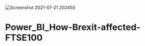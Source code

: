 ![Screenshot 2021-07-21 202450](https://user-images.githubusercontent.com/82416378/126548125-74bbde8f-f35f-44ad-aa50-155fede58567.png)
# Power_BI_How-Brexit-affected-FTSE100
